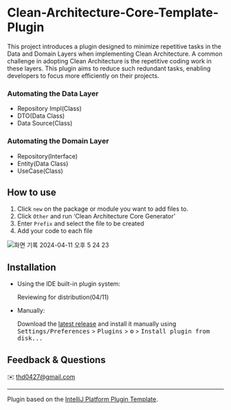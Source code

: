 # Clean-Architecture-Core-Template-Plugin

This project introduces a plugin designed to minimize repetitive tasks in the Data and Domain Layers when implementing Clean Architecture. A common challenge in adopting Clean Architecture is the repetitive coding work in these layers. This plugin aims to reduce such redundant tasks, enabling developers to focus more efficiently on their projects.

### Automating the Data Layer
- Repository Impl(Class)
- DTO(Data Class)
- Data Source(Class)

### Automating the Domain Layer
- Repository(Interface)
- Entity(Data Class)
- UseCase(Class)

## How to use
1. Click `new` on the package or module you want to add files to.
2. Click `Other` and run ‘Clean Architecture Core Generator’
3. Enter `Prefix` and select the file to be created
4. Add your code to each file

![화면 기록 2024-04-11 오후 5 24 23](https://github.com/Songgyubin/Clean-Architecture-Core-Template-Plugin/assets/37494776/b266fadd-1473-4656-9947-33ada7cadf90)


## Installation

- Using the IDE built-in plugin system:

  Reviewing for distribution(04/11)
  
- Manually:

  Download the [latest release](https://github.com/Songgyubin/Clean-Architecture-Core-Template-Plugin/releases/latest) and install it manually using
  <kbd>Settings/Preferences</kbd> > <kbd>Plugins</kbd> > <kbd>⚙️</kbd> > <kbd>Install plugin from disk...</kbd>

## Feedback & Questions
✉️ thd0427@gmail.com

---
Plugin based on the [IntelliJ Platform Plugin Template][template].

[template]: https://github.com/JetBrains/intellij-platform-plugin-template
[docs:plugin-description]: https://plugins.jetbrains.com/docs/intellij/plugin-user-experience.html#plugin-description-and-presentation

